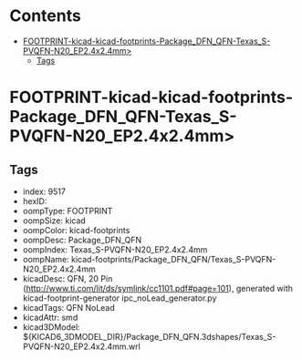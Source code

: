 



Contents
========

* [FOOTPRINT-kicad-kicad-footprints-Package_DFN_QFN-Texas_S-PVQFN-N20_EP2.4x2.4mm>](#footprint-kicad-kicad-footprints-package_dfn_qfn-texas_s-pvqfn-n20_ep24x24mm)
	* [Tags](#tags)

# FOOTPRINT-kicad-kicad-footprints-Package_DFN_QFN-Texas_S-PVQFN-N20_EP2.4x2.4mm>

## Tags

- index: 9517
- hexID: 
- oompType: FOOTPRINT
- oompSize: kicad
- oompColor: kicad-footprints
- oompDesc: Package_DFN_QFN
- oompIndex: Texas_S-PVQFN-N20_EP2.4x2.4mm
- oompName: kicad-footprints/Package_DFN_QFN/Texas_S-PVQFN-N20_EP2.4x2.4mm
- kicadDesc: QFN, 20 Pin (http://www.ti.com/lit/ds/symlink/cc1101.pdf#page=101), generated with kicad-footprint-generator ipc_noLead_generator.py
- kicadTags: QFN NoLead
- kicadAttr: smd
- kicad3DModel: ${KICAD6_3DMODEL_DIR}/Package_DFN_QFN.3dshapes/Texas_S-PVQFN-N20_EP2.4x2.4mm.wrl
